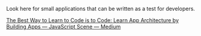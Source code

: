 Look here for small applications that can be written as a test for developers.

[The Best Way to Learn to Code is to Code: Learn App Architecture by Building Apps — JavaScript Scene — Medium](https://medium.com/javascript-scene/the-best-way-to-learn-to-code-is-to-code-learn-app-architecture-by-building-apps-7ec029db6e00?imm_mid=0e5f27&cmp=em-web-na-na-newsltr_20160720#.m3lv0sntv)

